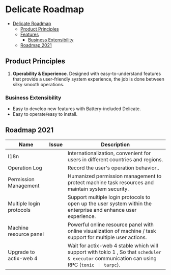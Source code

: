 # Delicate Roadmap

- [Delicate Roadmap](#delicate-roadmap)
  - [Product Principles](#product-principles)
  - [Features](#features)
    - [Business Extensibility](#business-extensibility)
  - [Roadmap 2021](#roadmap-2021)

## Product Principles
1. **Operability & Experience**.  Designed with easy-to-understand features that provide a user-friendly system experience, the job is done between silky smooth operations. 

### Business Extensibility
* Easy to develop new features with Battery-included Delicate.
* Easy to operate/easy to install.

## Roadmap 2021

| Name                         | Issue                                                | Description                                                                                                                                        |
| ---------------------------- | ---------------------------------------------------- | -------------------------------------------------------------------------------------------------------------------------------------------------- |
| I18n                         |                                                      | Internationalization, convenient for users in different countries and regions.                                                                     |
| Operation Log                         |                                                      | Record the user's operation behavior..                                                                     |
| Permission Management        |                                                      | Humanized permission management to protect machine task resources and maintain system security.                                                    |
| Multiple login protocols     |                                                      | Support multiple login protocols to open up the user system within the enterprise and enhance user experience.                                     |
| Machine resource panel       |                                                      | Powerful online resource panel with online visualization of machine / task support for multiple user actions.                                      |
| Upgrade to actix-web 4       |                                                      | Wait for actix-web 4 stable which will support with tokio 1 , So that `scheduler & executor` communication can using RPC  (`tonic ｜ tarpc`).      |
